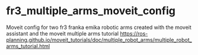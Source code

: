 # fr3_multiple_arms_moveit_config
Moveit config for two fr3 franka emika robotic arms created with the moveit assistant and the moveit multiple arms tutorial https://ros-planning.github.io/moveit_tutorials/doc/multiple_robot_arms/multiple_robot_arms_tutorial.html
